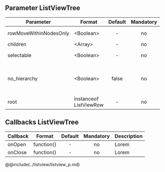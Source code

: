 ## Parameter ListViewTree

|	Parameter			|			Format			|	Default					|	Mandatory	|	Description				| 
|		---				|			---				|	:---:					|	:---:		|		---					|
|	rowMoveWithinNodesOnly	|	<dt>&lt;Boolean&gt;	|	-	|	no	|	<dt>true<dd><dt>false<dd>	|
|	children	|	<dt>&lt;Array&gt;	|	-	|	no	|	Lorem	|
|	selectable	|	<dt>&lt;Boolean&gt;	|	-	|	no	|	<dt>true<dd><dt>false<dd>	|
|	no_hierarchy	|	<dt>&lt;Boolean&gt;	|	false	|	no	|	<dt>true<dd><dt>dont display a tree hierarchy<dd>	|
|	root	|	<dt>instanceof ListViewRow	|	-	|	no	|	Lorem	|


## Callbacks ListViewTree

|	Callback	|	Format	|	Default	|	Mandatory	|	Description	| 
|		---				|			---				|	:---:					|	:---:		|		---					|
|	onOpen	|	<dt>function()	|	- |	no	|	Lorem	|
|	onClose	|	<dt>function()	|	- |	no	|	Lorem	|


@@include(../listview/listview_p.md) 